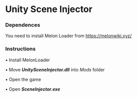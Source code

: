 # Unity Scene Injector
### Dependences
You need to install Melon Loader from https://melonwiki.xyz/
### Instructions
• Install MelonLoader 

• Move ***UnitySceneInjector.dll*** into *Mods* folder 

• Open the game 

• Open ***SceneInjector.exe*** 

